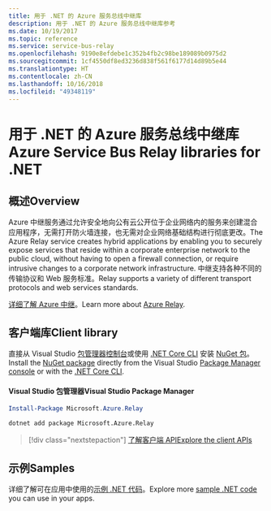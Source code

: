 ```yaml
---
title: 用于 .NET 的 Azure 服务总线中继库
description: 用于 .NET 的 Azure 服务总线中继库参考
ms.date: 10/19/2017
ms.topic: reference
ms.service: service-bus-relay
ms.openlocfilehash: 9190e8efdebe1c352b4fb2c98be189089b0975d2
ms.sourcegitcommit: 1cf4550df8ed3236d838f561f6177d14d89b5e44
ms.translationtype: HT
ms.contentlocale: zh-CN
ms.lasthandoff: 10/16/2018
ms.locfileid: "49348119"
---
```

# <a name="azure-service-bus-relay-libraries-for-net"></a><span data-ttu-id="2aa15-103">用于 .NET 的 Azure 服务总线中继库</span><span class="sxs-lookup"><span data-stu-id="2aa15-103">Azure Service Bus Relay libraries for .NET</span></span>

## <a name="overview"></a><span data-ttu-id="2aa15-104">概述</span><span class="sxs-lookup"><span data-stu-id="2aa15-104">Overview</span></span>

<span data-ttu-id="2aa15-105">Azure 中继服务通过允许安全地向公有云公开位于企业网络内的服务来创建混合应用程序，无需打开防火墙连接，也无需对企业网络基础结构进行彻底更改。</span><span class="sxs-lookup"><span data-stu-id="2aa15-105">The Azure Relay service creates hybrid applications by enabling you to securely expose services that reside within a corporate enterprise network to the public cloud, without having to open a firewall connection, or require intrusive changes to a corporate network infrastructure.</span></span> <span data-ttu-id="2aa15-106">中继支持各种不同的传输协议和 Web 服务标准。</span><span class="sxs-lookup"><span data-stu-id="2aa15-106">Relay supports a variety of different transport protocols and web services standards.</span></span>
          
<span data-ttu-id="2aa15-107">[详细了解 Azure 中继](/azure/service-bus-relay/relay-what-is-it)。</span><span class="sxs-lookup"><span data-stu-id="2aa15-107">Learn more about [Azure Relay](/azure/service-bus-relay/relay-what-is-it).</span></span>

## <a name="client-library"></a><span data-ttu-id="2aa15-108">客户端库</span><span class="sxs-lookup"><span data-stu-id="2aa15-108">Client library</span></span>

<span data-ttu-id="2aa15-109">直接从 Visual Studio [包管理器控制台][PackageManager]或使用 [.NET Core CLI][DotNetCLI] 安装 [NuGet 包](https://www.nuget.org/packages/Microsoft.Azure.Relay)。</span><span class="sxs-lookup"><span data-stu-id="2aa15-109">Install the [NuGet package](https://www.nuget.org/packages/Microsoft.Azure.Relay) directly from the Visual Studio [Package Manager console][PackageManager] or with the [.NET Core CLI][DotNetCLI].</span></span>

#### <a name="visual-studio-package-manager"></a><span data-ttu-id="2aa15-110">Visual Studio 包管理器</span><span class="sxs-lookup"><span data-stu-id="2aa15-110">Visual Studio Package Manager</span></span>

```powershell
Install-Package Microsoft.Azure.Relay
```

```bash
dotnet add package Microsoft.Azure.Relay
```

> [!div class="nextstepaction"]
> [<span data-ttu-id="2aa15-111">了解客户端 API</span><span class="sxs-lookup"><span data-stu-id="2aa15-111">Explore the client APIs</span></span>](/dotnet/api/overview/azure/relay/client)

## <a name="samples"></a><span data-ttu-id="2aa15-112">示例</span><span class="sxs-lookup"><span data-stu-id="2aa15-112">Samples</span></span>

<span data-ttu-id="2aa15-113">详细了解可在应用中使用的[示例 .NET 代码](https://azure.microsoft.com/resources/samples/?platform=dotnet)。</span><span class="sxs-lookup"><span data-stu-id="2aa15-113">Explore more [sample .NET code](https://azure.microsoft.com/resources/samples/?platform=dotnet) you can use in your apps.</span></span>

[PackageManager]: https://docs.microsoft.com/nuget/tools/package-manager-console
[DotNetCLI]: https://docs.microsoft.com/dotnet/core/tools/dotnet-add-package